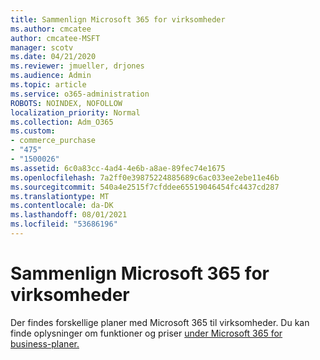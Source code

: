 ```yaml
---
title: Sammenlign Microsoft 365 for virksomheder
ms.author: cmcatee
author: cmcatee-MSFT
manager: scotv
ms.date: 04/21/2020
ms.reviewer: jmueller, drjones
ms.audience: Admin
ms.topic: article
ms.service: o365-administration
ROBOTS: NOINDEX, NOFOLLOW
localization_priority: Normal
ms.collection: Adm_O365
ms.custom:
- commerce_purchase
- "475"
- "1500026"
ms.assetid: 6c0a83cc-4ad4-4e6b-a8ae-89fec74e1675
ms.openlocfilehash: 7a2ff0e39875224885689c6ac033ee2ebe11e46b
ms.sourcegitcommit: 540a4e2515f7cfddee65519046454fc4437cd287
ms.translationtype: MT
ms.contentlocale: da-DK
ms.lasthandoff: 08/01/2021
ms.locfileid: "53686196"
---
```

# <a name="compare-microsoft-365-for-business"></a>Sammenlign Microsoft 365 for virksomheder

Der findes forskellige planer med Microsoft 365 til virksomheder. Du kan finde oplysninger om funktioner og priser [under Microsoft 365 for business-planer.](https://www.microsoft.com/microsoft-365/business/compare-all-microsoft-365-business-products)  